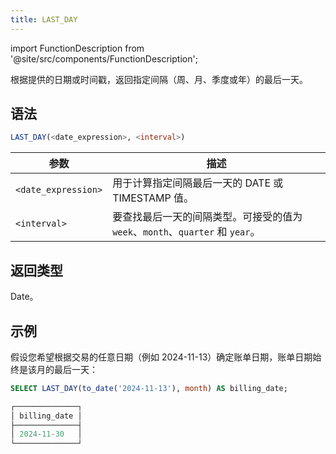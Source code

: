 ```yaml
---
title: LAST_DAY
---
```


import FunctionDescription from '@site/src/components/FunctionDescription';

<FunctionDescription description="引入或更新于：v1.2.655"/>

根据提供的日期或时间戳，返回指定间隔（周、月、季度或年）的最后一天。

## 语法

```sql
LAST_DAY(<date_expression>, <interval>)
```

| 参数               | 描述                                                                                                   |
|--------------------|-------------------------------------------------------------------------------------------------------|
| `<date_expression>` | 用于计算指定间隔最后一天的 DATE 或 TIMESTAMP 值。                                                      |
| `<interval>`        | 要查找最后一天的间隔类型。可接受的值为 `week`、`month`、`quarter` 和 `year`。                           |

## 返回类型

Date。

## 示例

假设您希望根据交易的任意日期（例如 2024-11-13）确定账单日期，账单日期始终是该月的最后一天：

```sql
SELECT LAST_DAY(to_date('2024-11-13'), month) AS billing_date;

┌──────────────┐
│ billing_date │
├──────────────┤
│ 2024-11-30   │
└──────────────┘
```